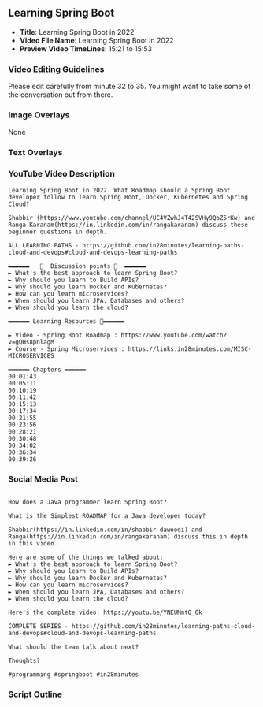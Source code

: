 ##  Learning Spring Boot

- **Title**: Learning Spring Boot in 2022
- **Video File Name**: Learning Spring Boot in 2022
- **Preview Video TimeLines**: 15:21 to 15:53

### Video Editing Guidelines

Please edit carefully from minute 32 to 35. You might want to take some of the conversation out from there.

### Image Overlays

None

### Text Overlays


### YouTube Video Description

```
Learning Spring Boot in 2022. What Roadmap should a Spring Boot developer follow to learn Spring Boot, Docker, Kubernetes and Spring Cloud?

Shabbir (https://www.youtube.com/channel/UC4VZwhJ4T42SVHy9QbZ5rKw) and Ranga Karanam(https://in.linkedin.com/in/rangakaranam) discuss these beginner questions in depth.

ALL LEARNING PATHS - https://github.com/in28minutes/learning-paths-cloud-and-devops#cloud-and-devops-learning-paths

▬▬▬▬▬▬   💎  Discussion points 💎  ▬▬▬▬▬▬ 
► What's the best approach to learn Spring Boot?
► Why should you learn to Build APIs?
► Why should you learn Docker and Kubernetes?
► How can you learn microservices?
► When should you learn JPA, Databases and others?
► When should you learn the cloud?

▬▬▬▬▬▬ Learning Resources 🔗▬▬▬▬▬▬ 

► Video - Spring Boot Roadmap : https://www.youtube.com/watch?v=gQHs8pnlagM
► Course - Spring Microservices : https://links.in28minutes.com/MISC-MICROSERVICES

▬▬▬▬▬▬ Chapters ▬▬▬▬▬▬ 
00:01:43
00:05:11
00:10:19
00:11:42
00:15:13
00:17:34
00:21:55
00:23:56
00:28:21
00:30:48
00:34:02
00:36:34
00:39:26

```

### Social Media Post

```

How does a Java programmer learn Spring Boot?

What is the Simplest ROADMAP for a Java developer today?

Shabbir(https://in.linkedin.com/in/shabbir-dawoodi) and Ranga(https://in.linkedin.com/in/rangakaranam) discuss this in depth in this video.

Here are some of the things we talked about:
► What's the best approach to learn Spring Boot?
► Why should you learn to Build APIs?
► Why should you learn Docker and Kubernetes?
► How can you learn microservices?
► When should you learn JPA, Databases and others?
► When should you learn the cloud?

Here's the complete video: https://youtu.be/YNEUMmtO_6k

COMPLETE SERIES - https://github.com/in28minutes/learning-paths-cloud-and-devops#cloud-and-devops-learning-paths

What should the team talk about next? 

Thoughts?

#programming #springboot #in28minutes
```


### Script Outline

```
```